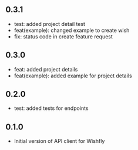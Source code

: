 ## 0.3.1
- test: added project detail test
- feat(example): changed example to create wish
- fix: status code in create feature request
## 0.3.0
- feat: added project details 
- feat(example): added example for project details
## 0.2.0
- test: added tests for endpoints
## 0.1.0
- Initial version of API client for Wishfly
